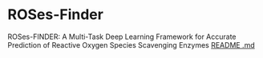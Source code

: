 # ROSes-Finder
ROSes-FINDER: A Multi-Task Deep Learning Framework for Accurate Prediction of Reactive Oxygen Species Scavenging Enzymes 
[README .md](https://github.com/alienn233/ROSes-Finder/files/11133905/README.md)
